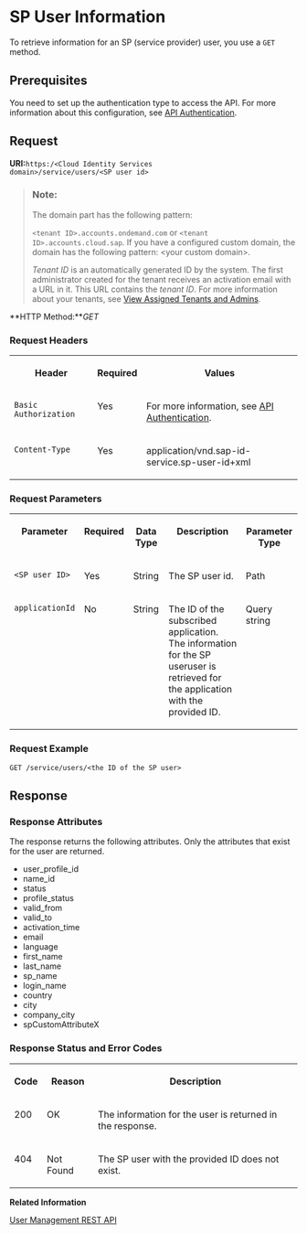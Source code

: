 <!-- loiodc96d56f2a234a129a4be6eed9a1d5e0 -->

# SP User Information

To retrieve information for an SP \(service provider\) user, you use a `GET` method.



<a name="loiodc96d56f2a234a129a4be6eed9a1d5e0__section_mbm_1xk_fdb"/>

## Prerequisites

You need to set up the authentication type to access the API. For more information about this configuration, see [API Authentication](../Operation-Guide/api-authentication-9d200d5.md).



## Request

**URI:**<code>https:/&lt;Cloud Identity Services domain&gt;/service/users/&lt;SP user id&gt;</code>

> ### Note:  
> The domain part has the following pattern:
> 
> `<tenant ID>.accounts.ondemand.com` or `<tenant ID>.accounts.cloud.sap`. If you have a configured custom domain, the domain has the following pattern: <your custom domain\>.
> 
> *Tenant ID* is an automatically generated ID by the system. The first administrator created for the tenant receives an activation email with a URL in it. This URL contains the *tenant ID*. For more information about your tenants, see [View Assigned Tenants and Admins](../view-assigned-tenants-and-admins-f56e6f2.md).

**HTTP Method:***GET*



### Request Headers


<table>
<tr>
<th valign="top">

Header

</th>
<th valign="top">

Required

</th>
<th valign="top">

Values

</th>
</tr>
<tr>
<td valign="top">

`Basic Authorization`

</td>
<td valign="top">

Yes

</td>
<td valign="top">

For more information, see [API Authentication](../Operation-Guide/api-authentication-9d200d5.md).

</td>
</tr>
<tr>
<td valign="top">

`Content-Type`

</td>
<td valign="top">

Yes

</td>
<td valign="top">

application/vnd.sap-id-service.sp-user-id+xml

</td>
</tr>
</table>



### Request Parameters


<table>
<tr>
<th valign="top">

Parameter

</th>
<th valign="top">

Required

</th>
<th valign="top">

Data Type

</th>
<th valign="top">

Description

</th>
<th valign="top">

Parameter Type

</th>
</tr>
<tr>
<td valign="top">

`<SP user ID>`

</td>
<td valign="top">

Yes

</td>
<td valign="top">

String

</td>
<td valign="top">

The SP user id.

</td>
<td valign="top">

Path

</td>
</tr>
<tr>
<td valign="top">

`applicationId`

</td>
<td valign="top">

No

</td>
<td valign="top">

String

</td>
<td valign="top">

The ID of the subscribed application. The information for the SP useruser is retrieved for the application with the provided ID.

</td>
<td valign="top">

Query string

</td>
</tr>
</table>



### Request Example

```
GET /service/users/<the ID of the SP user>
```



## Response



### Response Attributes

The response returns the following attributes. Only the attributes that exist for the user are returned.

-   user\_profile\_id
-   name\_id
-   status
-   profile\_status
-   valid\_from
-   valid\_to
-   activation\_time
-   email
-   language
-   first\_name
-   last\_name
-   sp\_name
-   login\_name
-   country
-   city
-   company\_city
-   spCustomAttributeX



### Response Status and Error Codes


<table>
<tr>
<th valign="top">

Code

</th>
<th valign="top">

Reason

</th>
<th valign="top">

Description

</th>
</tr>
<tr>
<td valign="top">

200

</td>
<td valign="top">

OK

</td>
<td valign="top">

The information for the user is returned in the response.

</td>
</tr>
<tr>
<td valign="top">

404

</td>
<td valign="top">

Not Found

</td>
<td valign="top">

The SP user with the provided ID does not exist.

</td>
</tr>
</table>



**Related Information**  


[User Management REST API](user-management-rest-api-e6bb70d.md "This REST API allows you to implement a request for user management, such as user registration, as well as SP user retrieval, deactivation and deletion.")

